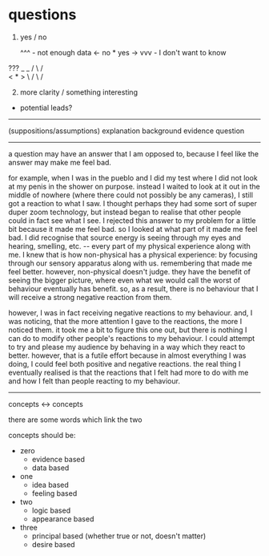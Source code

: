 # questions

1. yes / no

      ^^^ - not enough data
 <- no * yes ->
      vvv - I don't want to know

???
  _   _
 / \ / \
<   *   >
 \ / \ /

2. more clarity / something interesting

 - potential leads?

---

(suppositions/assumptions)
explanation
background
evidence
question

---------

a question may have an answer that I am opposed to, because I feel like the answer may make me feel bad.

for example, when I was in the pueblo and I did my test where I did not look at my penis in the shower on purpose. instead I waited to look at it out in the middle of nowhere (where there could not possibly be any cameras), I still got a reaction to what I saw. I thought perhaps they had some sort of super duper zoom technology, but instead began to realise that other people could in fact see what I see. I rejected this answer to my problem for a little bit because it made me feel bad. so I looked at what part of it made me feel bad. I did recognise that source energy is seeing through my eyes and hearing, smelling, etc. -- every part of my physical experience along with me. I knew that is how non-physical has a physical experience: by focusing through our sensory apparatus along with us. remembering that made me feel better. however, non-physical doesn't judge. they have the benefit of seeing the bigger picture, where even what we would call the worst of behaviour eventually has benefit. so, as a result, there is no behaviour that I will receive a strong negative reaction from them.

however, I was in fact receiving negative reactions to my behaviour. and, I was noticing, that the more attention I gave to the reactions, the more I noticed them. it took me a bit to figure this one out, but there is nothing I can do to modify other people's reactions to my behaviour. I could attempt to try and please my audience by behaving in a way which they react to better. however, that is a futile effort because in almost everything I was doing, I could feel both positive and negative reactions. the real thing I eventually realised is that the reactions that I felt had more to do with me and how I felt than people reacting to my behaviour.

---

concepts <-> concepts

there are some words which link the two

concepts should be:
- zero
  - evidence based
  - data based
- one
  - idea based
  - feeling based
- two
  - logic based
  - appearance based
- three
  - principal based (whether true or not, doesn't matter)
  - desire based
